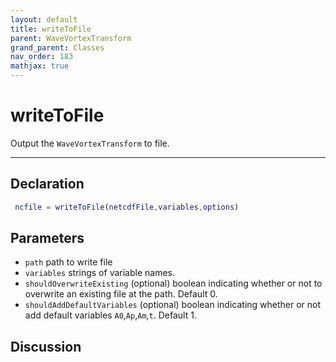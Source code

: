 ```yaml
---
layout: default
title: writeToFile
parent: WaveVortexTransform
grand_parent: Classes
nav_order: 183
mathjax: true
---
```


#  writeToFile

Output the `WaveVortexTransform` to file.


---

## Declaration
```matlab
 ncfile = writeToFile(netcdfFile,variables,options)
```
## Parameters
+ `path`  path to write file
+ `variables`  strings of variable names.
+ `shouldOverwriteExisting`  (optional) boolean indicating whether or not to overwrite an existing file at the path. Default 0. 
+ `shouldAddDefaultVariables`  (optional) boolean indicating whether or not add default variables `A0`,`Ap`,`Am`,`t`. Default 1.

## Discussion

            
